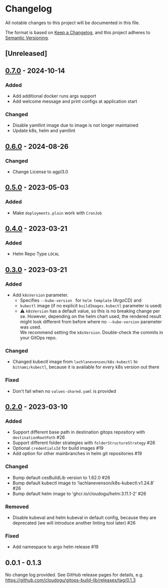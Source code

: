 # Changelog

All notable changes to this project will be documented in this file.

The format is based on [Keep a Changelog](https://keepachangelog.com/en/1.0.0/),
and this project adheres to [Semantic Versioning](https://semver.org/spec/v2.0.0.html).

## [Unreleased]

## [0.7.0](https://github.com/cloudogu/gitops-build-lib/releases/tag/0.7.0) - 2024-10-14

### Added
- Add additional docker runs args support
- Add welcome message and print configs at application start

### Changed
- Disable yamllint image due to image is not longer maintained 
- Update k8s, helm and yamllint

## [0.6.0](https://github.com/cloudogu/gitops-build-lib/releases/tag/0.6.0) - 2024-08-26

### Changed
- Change License to agpl3.0

## [0.5.0](https://github.com/cloudogu/gitops-build-lib/releases/tag/0.5.0) - 2023-05-03

### Added
- Make `deployments.plain` work with `CronJob` 

## [0.4.0](https://github.com/cloudogu/gitops-build-lib/releases/tag/0.4.0) - 2023-03-21

### Added

- Helm Repo Type `LOCAL`

## [0.3.0](https://github.com/cloudogu/gitops-build-lib/releases/tag/0.3.0) - 2023-03-21

### Added
- Add `k8sVersion` parameter.
  - Specifies `--kube-version ` for `helm template` (ArgoCD) and
  - `kubectl` image (if no explicit `buildImages.kubectl` parameter is used)
  - ⚠️ `k8sVersion` has a default value, so this is no breaking change per se. However, depending on the helm chart used, 
    the rendered result might look different from before where no `--kube-version` parameter was used.  
    We recommend setting the `k8sVersion`. Double-check the commits in your GitOps repo. 

### Changed
- Changed kubectl image from `lachlanevenson/k8s-kubectl` to `bitnami/kubectl`, because it is available for every k8s version out there

### Fixed
- Don't fail when no `values-shared.yaml` is provided

## [0.2.0](https://github.com/cloudogu/gitops-build-lib/releases/tag/0.2.0) - 2023-03-10

### Added
- Support different base path in destination gitops repository with `destinationRootPath` #26
- Support different folder strategies with `folderStructureStrategy` #26
- Optional `credentialsId` for build images #19
- Add option for other mainbranches in helm git repositories #19

### Changed

- Bump default cesBuildLib version to 1.62.0 #26
- Bump default kubectl image to 'lachlanevenson/k8s-kubectl:v1.24.8' #26
- Bump default helm image to 'ghcr.io/cloudogu/helm:3.11.1-2' #26

### Removed

- Disable kubeval and helm kubeval in default config, because they are deprecated (we will introduce another linting tool later) #26

### Fixed
- Add namespace to argo helm release #19

## 0.0.1 - 0.1.3

No change log provided. See GitHub release pages for details, e.g.
https://github.com/cloudogu/gitops-build-lib/releases/tag/0.1.3
